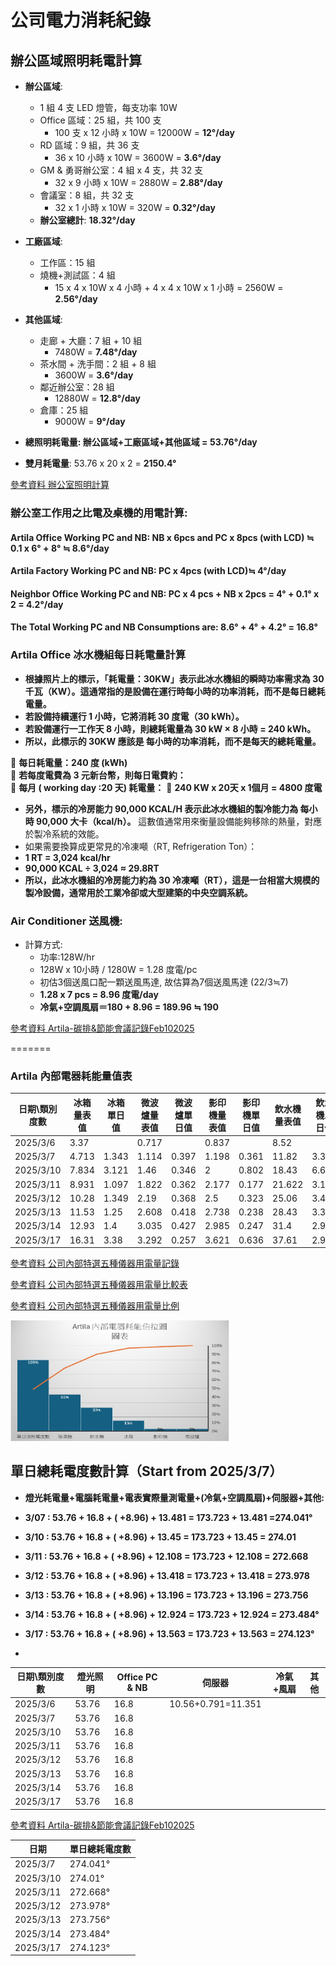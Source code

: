 # 公司電力消耗紀錄

## 辦公區域照明耗電計算

- **辦公區域**:  
  - 1 組 4 支 LED 燈管，每支功率 10W  
  - Office 區域：25 組，共 100 支  
    - 100 支 x 12 小時 x 10W = 12000W = **12°/day**  
  - RD 區域：9 組，共 36 支  
    - 36 x 10 小時 x 10W = 3600W = **3.6°/day**  
  - GM & 勇哥辦公室：4 組 x 4 支，共 32 支  
    - 32 x 9 小時 x 10W = 2880W = **2.88°/day**  
  - 會議室：8 組，共 32 支  
    - 32 x 1 小時 x 10W = 320W = **0.32°/day**  
  - **辦公室總計**: **18.32°/day**  

- **工廠區域**:  
  - 工作區：15 組  
  - 燒機+測試區：4 組  
    - 15 x 4 x 10W x 4 小時 + 4 x 4 x 10W x 1 小時 = 2560W = **2.56°/day**  

- **其他區域**:  
  - 走廊 + 大廳：7 組 + 10 組  
    - 7480W = **7.48°/day**  
  - 茶水間 + 洗手間：2 組 + 8 組  
    - 3600W = **3.6°/day**  
  - 鄰近辦公室：28 組  
    - 12880W = **12.8°/day**  
  - 倉庫：25 組  
    - 9000W = **9°/day**  

- **總照明耗電量: 辦公區域+工廠區域+其他區域 = 53.76°/day**  
- **雙月耗電量**: 53.76 x 20 x 2 = **2150.4°**  

[參考資料 辦公室照明計算](https://docs.google.com/document/d/1u8RTfudd8ApBmxJg5l6y_HTEd6GtGsMeeZCrC3ECWEs/edit?台)

### 辦公室工作用之比電及桌機的用電計算:

  #### Artila Office Working PC and NB:  NB x 6pcs and PC x 8pcs (with LCD) ≒ 0.1 x 6° + 8° ≒ 8.6°/day 

  #### Artila Factory Working PC and NB: PC x 4pcs (with LCD)≒ 4°/day

  #### Neighbor Office Working PC and NB: PC x 4 pcs + NB x 2pcs = 4° + 0.1° x 2 = 4.2°/day

#### **The Total Working PC and NB Consumptions are: 8.6° + 4° + 4.2° = 16.8°**

### Artila Office 冰水機組每日耗電量計算

- **根據照片上的標示，「耗電量：30KW」表示此冰水機組的瞬時功率需求為 30 千瓦（KW）。這通常指的是設備在運行時每小時的功率消耗，而不是每日總耗電量。**
- **若設備持續運行 1 小時，它將消耗 30 度電（30 kWh）。**
- **若設備運行一工作天 8 小時，則總耗電量為 30 kW × 8 小時 = 240 kWh。**
- **所以，此標示的 30KW 應該是 每小時的功率消耗，而不是每天的總耗電量。**

📌 **每日耗電量：240 度 (kWh)**  
📌 **若每度電費為 3 元新台幣，則每日電費約：**  
📌 **每月 ( working day :20 天) 耗電量：**
📌 **240 KW x 20天 x 1個月 = 4800 度電**

- **另外，標示的冷房能力 90,000 KCAL/H 表示此冰水機組的製冷能力為 每小時 90,000 大卡（kcal/h）。** 這數值通常用來衡量設備能夠移除的熱量，對應於製冷系統的效能。
- 如果需要換算成更常見的冷凍噸（RT, Refrigeration Ton）：
- **1 RT = 3,024 kcal/hr**
- **90,000 KCAL ÷ 3,024 ≈ 29.8RT**
- **所以，此冰水機組的冷房能力約為 30 冷凍噸（RT），這是一台相當大規模的製冷設備，通常用於工業冷卻或大型建築的中央空調系統。**

### Air Conditioner 送風機:
- 計算方式:
  - 功率:128W/hr
  - 128W x 10小時 / 1280W = 1.28 度電/pc
  - 初估3個送風口配一顆送風馬達, 故估算為7個送風馬達 (22/3≒7)
  - **1.28 x 7 pcs = 8.96 度電/day**
  - **冷氣+空調風扇＝180 + 8.96 = 189.96 ≒ 190**

[參考資料 Artila-碳排&節能會議記錄Feb102025](Artila-碳排&節能會議記錄-Feb102025.md)

=======
### Artila 內部電器耗能量值表

 日期\類別度數  | 冰箱量表值 | 冰箱單日值 | 微波爐量表值 | 微波爐單日值 | 影印機量表值 | 影印機單日值 | 飲水機量表值 | 飲水機單日值 | 除濕機量表值 | 除濕機單日值 | 單日消耗電度數 | 紀錄時間  |
|--------------|----------|----------|----------|----------|----------|----------|----------|----------|----------|----------|----------|----------|
| 2025/3/6    | 3.37     |          | 0.717    |          | 0.837    |          | 8.52     |          | 10.72    |          |          | 10:15:00 |
| 2025/3/7    | 4.713    | 1.343    | 1.114    | 0.397    | 1.198    | 0.361    | 11.82    | 3.3      | 14.76    | 8.08     | 13.481   | 10:27:00 |
| 2025/3/10   | 7.834    | 3.121    | 1.46     | 0.346    | 2        | 0.802    | 18.43    | 6.61     | 16.21    | 2.90     | 13.450   | 10:35:00 |
| 2025/3/11   | 8.931    | 1.097    | 1.822    | 0.362    | 2.177    | 0.177    | 21.622   | 3.192    | 19.85    | 7.28     | 12.108   | 10:30:00 |
| 2025/3/12   | 10.28    | 1.349    | 2.19     | 0.368    | 2.5      | 0.323    | 25.06    | 3.438    | 23.82    | 7.94     | 13.418   | 09:30:00 |
| 2025/3/13   | 11.53    | 1.25     | 2.608    | 0.418    | 2.738    | 0.238    | 28.43    | 3.37     | 27.78    | 7.92     | 13.196   | 10:35:00 |
| 2025/3/14   | 12.93    | 1.4      | 3.035    | 0.427    | 2.985    | 0.247    | 31.4     | 2.97     | 31.72    | 7.88     | 12.924   | 10:35:00 |
| 2025/3/17   | 16.31    | 3.38     | 3.292    | 0.257    | 3.621    | 0.636    | 37.61    | 2.97     | 33.26    | 3.08     | 13.563   | 10:35:00 |

[參考資料 公司內部特選五種儀器用電量記錄](https://docs.google.com/spreadsheets/d/15qC8A5fQTgHm3z_aiqw64yScEbDyl_wbgTKzL_kQgRc/edit?usp=sharing)

[參考資料 公司內部特選五種儀器用電量比較表](https://docs.google.com/spreadsheets/d/1BrRVodPDaSFEH0GHuPvGVXwINRpEnNNpx--KrR0dTB8/edit?gid=1525734511#gid=1525734511)

[參考資料 公司內部特選五種儀器用電量比例](https://docs.google.com/spreadsheets/d/1yt9Q-FtWS0V29Wey1M5WpH0X-nbwu9czIZJQR1_9uto/edit?gid=1361805554#gid=1361805554)

<img src="./image 1/Artila 內部電器耗能Perato Chart圖片1.jpg" alt="alt text" width="350">

## 單日總耗電度數計算（Start from 2025/3/7）

- **燈光耗電量+電腦耗電量+電表實際量測電量+(冷氣+空調風扇)+伺服器+其他:**
- **3/07 : 53.76 + 16.8 + ( +8.96) + 13.481 = 173.723 + 13.481 =274.041°**
- **3/10 : 53.76 + 16.8 + ( +8.96) + 13.45 = 173.723 + 13.45 = 274.01**
- **3/11 : 53.76 + 16.8 + ( +8.96) + 12.108 = 173.723 + 12.108 = 272.668** 
- **3/12 : 53.76 + 16.8 + ( +8.96) + 13.418 = 173.723 + 13.418 = 273.978**
- **3/13 : 53.76 + 16.8 + ( +8.96) + 13.196 = 173.723 + 13.196 = 273.756**
- **3/14 : 53.76 + 16.8 + ( +8.96) + 12.924 = 173.723 + 12.924 = 273.484°**
- **3/17 : 53.76 + 16.8 + ( +8.96) + 13.563 = 173.723 + 13.563 = 274.123°**

- 
| 日期\類別度數  | 燈光照明 | Office PC & NB | 伺服器 | 冷氣+風扇 | 其他 |
|-------------|--------|---------------|------|--------|------|
| 2025/3/6    | 53.76  |     16.8      | 10.56+0.791=11.351     | |      |
| 2025/3/7    | 53.76  |     16.8      |      |        |      |
| 2025/3/10   | 53.76  |     16.8      |      |        |      |
| 2025/3/11   | 53.76  |     16.8      |      |        |      |
| 2025/3/12   | 53.76  |     16.8      |      |        |      |
| 2025/3/13   | 53.76  |     16.8      |      |        |      |
| 2025/3/14   | 53.76  |     16.8      |      |        |      |
| 2025/3/17   | 53.76  |     16.8      |      |        |      |

[參考資料 Artila-碳排&節能會議記錄Feb102025](Artila-碳排&節能會議記錄-Feb102025.md)




| 日期      | 單日總耗電度數 |
|-----------|--------------|
| 2025/3/7  | 274.041° |
| 2025/3/10 | 274.01° |
| 2025/3/11 | 272.668° |
| 2025/3/12 | 273.978° |
| 2025/3/13 | 273.756° |
| 2025/3/14 | 273.484° |
| 2025/3/17 | 274.123° |
